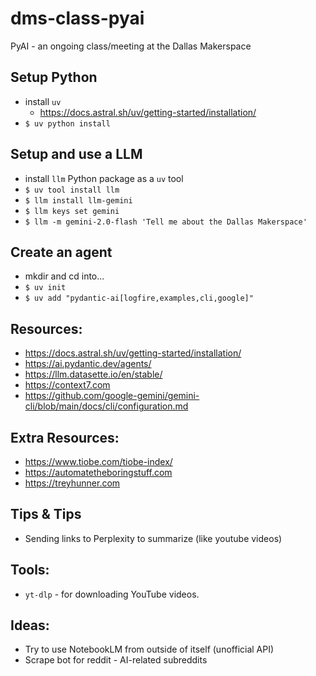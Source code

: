 # dms-class-pyai
PyAI - an ongoing class/meeting at the Dallas Makerspace

## Setup Python
- install `uv`
  - https://docs.astral.sh/uv/getting-started/installation/
- `$ uv python install`

## Setup and use a LLM
- install `llm` Python package as a `uv` tool
- `$ uv tool install llm`
- `$ llm install llm-gemini`
- `$ llm keys set gemini`
- `$ llm -m gemini-2.0-flash 'Tell me about the Dallas Makerspace'`

## Create an agent
- mkdir and cd into...
- `$ uv init`
- `$ uv add "pydantic-ai[logfire,examples,cli,google]"`

## Resources:
- https://docs.astral.sh/uv/getting-started/installation/
- https://ai.pydantic.dev/agents/
- https://llm.datasette.io/en/stable/
- https://context7.com
- https://github.com/google-gemini/gemini-cli/blob/main/docs/cli/configuration.md

## Extra Resources:
- https://www.tiobe.com/tiobe-index/
- https://automatetheboringstuff.com
- https://treyhunner.com

## Tips & Tips
- Sending links to Perplexity to summarize (like youtube videos)

## Tools:
- `yt-dlp` - for downloading YouTube videos.

## Ideas:
- Try to use NotebookLM from outside of itself (unofficial API)
- Scrape bot for reddit - AI-related subreddits
